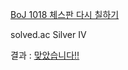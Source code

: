 [BoJ 1018 체스판 다시 칠하기](https://www.acmicpc.net/problem/1018)

solved.ac Silver IV

결과 : [맞았습니다!!](http://boj.kr/3097e93bb97e4020a313ba51214b6055)